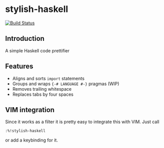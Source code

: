 stylish-haskell
===============

[![Build Status](https://secure.travis-ci.org/jaspervdj/stylish-haskell-imports.png?branch=master)](http://travis-ci.org/jaspervdj/stylish-haskell-imports)

Introduction
------------

A simple Haskell code prettifier

Features
--------

- Aligns and sorts `import` statements
- Groups and wraps `{-# LANGUAGE #-}` pragmas (WIP)
- Removes trailing whitespace
- Replaces tabs by four spaces

VIM integration
---------------

Since it works as a filter it is pretty easy to integrate this with VIM.
Just call

    :%!stylish-haskell

or add a keybinding for it.
